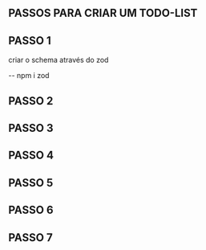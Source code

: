 ## PASSOS PARA CRIAR UM TODO-LIST

## PASSO 1

criar o schema através do zod

-- npm i zod

## PASSO 2

## PASSO 3

## PASSO 4

## PASSO 5

## PASSO 6

## PASSO 7
